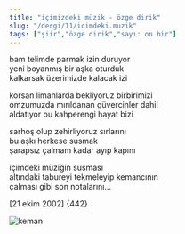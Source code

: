 ```yaml
---
title: "içimizdeki müzik - özge dirik"
slug: "/dergi/11/icimdeki.muzik"
tags: ["şiir","özge dirik","sayı: on bir"]
---
```


bam telimde parmak izin duruyor  
yeni boyanmış bir aşka oturduk  
kalkarsak üzerimizde kalacak izi

korsan limanlarda bekliyoruz birbirimizi  
omzumuzda mırıldanan güvercinler dahil  
aldatıyor bu kahperengi hayat bizi

sarhoş olup zehirliyoruz sırlarını  
bu aşkı herkese susmak  
şarapsız çalmam kadar ayıp kapını

içimdeki müziğin susması  
altındaki tabureyi tekmeleyip kemancının  
çalması gibi son notalarını...

\[21 ekim 2002\] {442}

![keman](/img/ky11_10.jpg)

